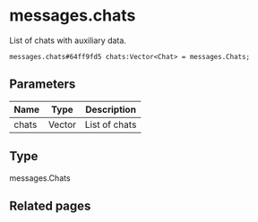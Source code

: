 # messages.chats
List of chats with auxiliary data.

```
messages.chats#64ff9fd5 chats:Vector<Chat> = messages.Chats;
```

## Parameters
| Name | Type | Description |
| ---- | :----: | ----------- |
| chats | Vector<Chat> | List of chats |


## Type
messages.Chats

## Related pages
